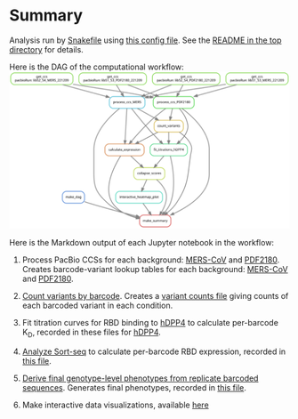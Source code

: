 # Summary

Analysis run by [Snakefile](../../Snakefile)
using [this config file](../../config.yaml).
See the [README in the top directory](../../README.md)
for details.

Here is the DAG of the computational workflow:
![dag.svg](dag.svg)

Here is the Markdown output of each Jupyter notebook in the
workflow:

1. Process PacBio CCSs for each background: [MERS-CoV](process_ccs_MERS.md) and [PDF2180](process_ccs_PDF2180.md). Creates barcode-variant lookup tables for each background: [MERS-CoV](../variants/codon_variant_table_MERS.csv) and [PDF2180](../variants/codon_variant_table_PDF2180.csv).

2. [Count variants by barcode](count_variants.md).
   Creates a [variant counts file](../counts/variant_counts.csv)
   giving counts of each barcoded variant in each condition.

3. Fit titration curves for RBD binding to [hDPP4](compute_Kd_hDPP4.md) to calculate per-barcode K<sub>D</sub>, recorded in these files for [hDPP4](../binding_Kd/bc_binding_hDPP4.csv).

4. [Analyze Sort-seq](compute_expression_meanF.md) to calculate per-barcode RBD expression, recorded in [this file](../expression_meanF/bc_expression.csv).

5. [Derive final genotype-level phenotypes from replicate barcoded sequences](collapse_scores.md).
   Generates final phenotypes, recorded in [this file](../final_variant_scores/final_variant_scores.csv).


6. Make interactive data visualizations, available [here](https://jbloomlab.github.io/SARS-CoV-2-RBD_DMS_Omicron/)